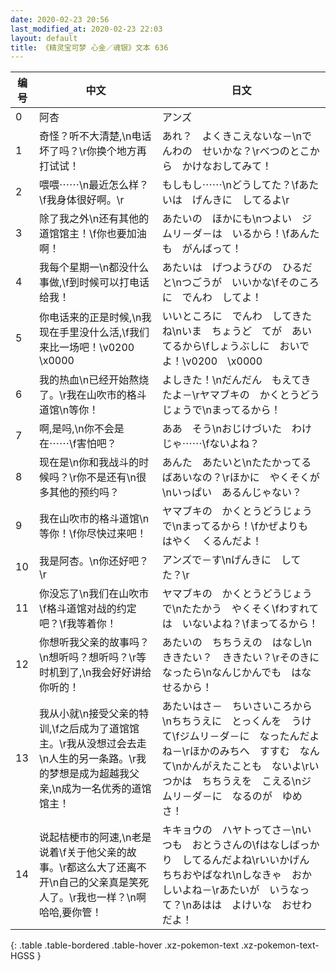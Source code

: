```yaml
---
date: 2020-02-23 20:56
last_modified_at: 2020-02-23 22:03
layout: default
title: 《精灵宝可梦 心金／魂银》文本 636
---
```

| 编号 | 中文 | 日文 |
| ---- | ---- | ---- |
| 0 | 阿杏 | アンズ |
| 1 | 奇怪？听不大清楚,\n电话坏了吗？\r你换个地方再打试试！ | あれ？　よくきこえないな－\nでんわの　せいかな？\rべつのとこから　かけなおしてみて！ |
| 2 | 喂喂⋯⋯\n最近怎么样？\f我身体很好啊。\r | もしもし⋯⋯\nどうしてた？\fあたいは　げんきに　してるよ\r |
| 3 | 除了我之外\n还有其他的道馆馆主！\f你也要加油啊！ | あたいの　ほかにも\nつよい　ジムリ－ダ－は　いるから！\fあんたも　がんばって！ |
| 4 | 我每个星期一\n都没什么事做,\f到时候可以打电话给我！ | あたいは　げつようびの　ひるだと\nつごうが　いいかな\fそのころに　でんわ　してよ！ |
| 5 | 你电话来的正是时候,\n我现在手里没什么活,\f我们来比一场吧！\v0200　\x0000 | いいところに　でんわ　してきたね\nいま　ちょうど　てが　あいてるから\fしょうぶしに　おいでよ！\v0200　\x0000 |
| 6 | 我的热血\n已经开始熬烧了。\r我在山吹市的格斗道馆\n等你！ | よしきた！\nだんだん　もえてきたよ－\rヤマブキの　かくとうどうじょうで\nまってるから！ |
| 7 | 啊,是吗,\n你不会是在⋯⋯\f害怕吧？ | ああ　そう\nおじけづいた　わけじゃ⋯⋯\fないよね？ |
| 8 | 现在是\n你和我战斗的时候吗？\r你不是还有\n很多其他的预约吗？ | あんた　あたいと\nたたかってる　ばあいなの？\rほかに　やくそくが\nいっぱい　あるんじゃない？ |
| 9 | 我在山吹市的格斗道馆\n等你！\f你尽快过来吧！ | ヤマブキの　かくとうどうじょうで\nまってるから！\fかぜよりも　はやく　くるんだよ！ |
| 10 | 我是阿杏。\n你还好吧？\r | アンズで－す\nげんきに　してた？\r |
| 11 | 你没忘了\n我们在山吹市\f格斗道馆对战的约定吧？\f我等着你！ | ヤマブキの　かくとうどうじょうで\nたたかう　やくそく\fわすれては　いないよね？\fまってるから！ |
| 12 | 你想听我父亲的故事吗？\n想听吗？想听吗？\r等时机到了,\n我会好好讲给你听的！ | あたいの　ちちうえの　はなし\nききたい？　ききたい？\rそのきに　なったら\nなんじかんでも　はなせるから！ |
| 13 | 我从小就\n接受父亲的特训,\f之后成为了道馆馆主。\r我从没想过会去走\n人生的另一条路。\r我的梦想是成为超越我父亲,\n成为一名优秀的道馆馆主！ | あたいはさ－　ちいさいころから\nちちうえに　とっくんを　うけて\fジムリ－ダ－に　なったんだよね－\rほかのみちへ　すすむ　なんて\nかんがえたことも　ないよ\rいつかは　ちちうえを　こえる\nジムリ－ダ－に　なるのが　ゆめさ！ |
| 14 | 说起桔梗市的阿速,\n老是说着\f关于他父亲的故事。\r都这么大了还离不开\n自己的父亲真是笑死人了。\r我也一样？\n啊哈哈,要你管！ | キキョウの　ハヤトってさ－\nいつも　おとうさんの\fはなしばっかり　してるんだよね\rいいかげん　ちちおやばなれ\nしなきゃ　おかしいよね－\rあたいが　いうなって？\nあはは　よけいな　おせわだよ！ |
{: .table .table-bordered .table-hover .xz-pokemon-text .xz-pokemon-text-HGSS }